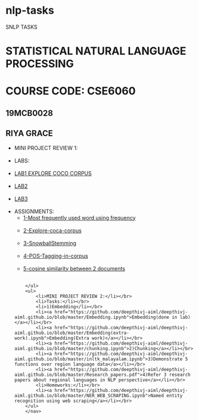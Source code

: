 # nlp-tasks
SNLP TASKS

<h1>STATISTICAL NATURAL LANGUAGE PROCESSING</h1>
		<h1>COURSE CODE: CSE6060</h1>
		<h2>19MCB0028</h2>
		<h2>RIYA GRACE</h2>
		<nav>
    		<ul> 
			<li>MINI PROJECT REVIEW 1:</li></br>
			<li>LABS:</li></br>
			<li><a href="https://github.com/RiyaGrace/nlp-tasks/blob/master/LAB1_TASKS.ipynb">LAB1 EXPLORE COCO CORPUS</a></li></br>
			<li><a href="https://github.com/deepthivj-aiml/deepthivj-aiml.github.io/blob/master/lab2.ipynb">LAB2</a></li></br>
			<li><a href="https://github.com/deepthivj-aiml/deepthivj-aiml.github.io/blob/master/lab3.ipynb">LAB3</a></li></br>
  			<li>ASSIGNMENTS:
    			<ul>
				<li><a href="https://github.com/deepthivj-aiml/deepthivj-aiml.github.io/blob/master/Most_frequently_used_word.ipynb">1-Most frequently used word using frequency</a></li></br>
				<li><a href="https://github.com/deepthivj-aiml/deepthivj-aiml.github.io/blob/master/explore_coca_corpus.docx.pdf">2-Explore-coca-corpus</a></li></br>
				<li><a href="https://github.com/deepthivj-aiml/deepthivj-aiml.github.io/blob/master/snowballstemming.ipynb">3-SnowballStemming</a></li></br>
				<li><a href="https://github.com/deepthivj-aiml/deepthivj-aiml.github.io/blob/master/pos-tagging-corpus-data.ipynb">4-POS-Tagging-in-corpus</a></li></br>
				<li><a href="https://github.com/deepthivj-aiml/deepthivj-aiml.github.io/blob/master/distance_between_2_documennts.ipynb">5-cosine similarity between 2 documents</a></li></br>
    			</ul>
  			</li>
  			
		</ul>
		<ul> 
			<li>MINI PROJECT REVIEW 2:</li></br>
			<li>Tasks:</li></br>
			<li>1)Embedding</li></br>
			<li><a href="https://github.com/deepthivj-aiml/deepthivj-aiml.github.io/blob/master/Embedding.ipynb">Embedding(done in lab)</a></li></br>
			<li><a href="https://github.com/deepthivj-aiml/deepthivj-aiml.github.io/blob/master/Embedding(extra-work).ipynb">Embedding(Extra work)</a></li></br>
			<li><a href="https://github.com/deepthivj-aiml/deepthivj-aiml.github.io/blob/master/chunking.ipynb">2)Chunking</a></li></br>
			<li><a href="https://github.com/deepthivj-aiml/deepthivj-aiml.github.io/blob/master/inltk_malayalam.ipynb">3)Demonstrate 5 functions over region language data</a></li></br>
  			<li><a href="https://github.com/deepthivj-aiml/deepthivj-aiml.github.io/blob/master/Research_papers.pdf">4)Refer 3 research papers about regional languages in NLP perspective</a></li></br>
			<li>Homeworks:</li></br>
			<li><a href="https://github.com/deepthivj-aiml/deepthivj-aiml.github.io/blob/master/NER_WEB_SCRAPING.ipynb">Named entity recognition using web scraping</a></li></br>
		</ul>
		</nav>
		
